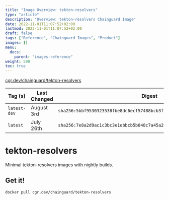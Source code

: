 ```yaml
---
title: "Image Overview: tekton-resolvers"
type: "article"
description: "Overview: tekton-resolvers Chainguard Image"
date: 2022-11-01T11:07:52+02:00
lastmod: 2022-11-01T11:07:52+02:00
draft: false
tags: ["Reference", "Chainguard Images", "Product"]
images: []
menu:
  docs:
    parent: "images-reference"
weight: 500
toc: true
---
```


[cgr.dev/chainguard/tekton-resolvers](https://github.com/chainguard-images/images/tree/main/images/tekton-resolvers)

| Tag (s)       | Last Changed | Digest                                                                    |
|---------------|--------------|---------------------------------------------------------------------------|
|  `latest-dev` | August 3rd   | `sha256:5bbf9530323538fbe8dc6ecf57488bcb3f9bb58b1d9f3bee4ebeee0e2e8a02a6` |
|  `latest`     | July 26th    | `sha256:7e8a2d9ac1c3bc3e1ebbcb5b048c7a45a2f06814ae05f9ed4e70d6afaba2b2d7` |

# tekton-resolvers

Minimal tekton-resolvers images with nightly builds.

## Get it!

```shell
docker pull cgr.dev/chainguard/tekton-resolvers
```
